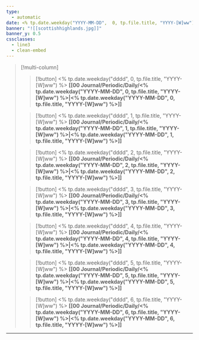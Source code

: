 ```yaml
---
type:
  - automatic
date: <% tp.date.weekday("YYYY-MM-DD",  0, tp.file.title, "YYYY-[W]ww") %>
banner: "![[scottishhighlands.jpg]]"
banner_y: 0.5
cssclasses:
  - line3
  - clean-embed
---
```


> [!multi-column]
>> [!button]
>> <% tp.date.weekday("dddd",  0, tp.file.title, "YYYY-[W]ww") %>
>> **[[00 Journal/Periodic/Daily/<% tp.date.weekday("YYYY-MM-DD",  0, tp.file.title, "YYYY-[W]ww") %>|<% tp.date.weekday("YYYY-MM-DD",  0, tp.file.title, "YYYY-[W]ww") %>]]**
>
>> [!button]
>> <% tp.date.weekday("dddd",  1, tp.file.title, "YYYY-[W]ww") %>
>> **[[00 Journal/Periodic/Daily/<% tp.date.weekday("YYYY-MM-DD",  1, tp.file.title, "YYYY-[W]ww") %>|<% tp.date.weekday("YYYY-MM-DD",  1, tp.file.title, "YYYY-[W]ww") %>]]**
>
>> [!button]
>> <% tp.date.weekday("dddd",  2, tp.file.title, "YYYY-[W]ww") %>
>> **[[00 Journal/Periodic/Daily/<% tp.date.weekday("YYYY-MM-DD",  2, tp.file.title, "YYYY-[W]ww") %>|<% tp.date.weekday("YYYY-MM-DD",  2, tp.file.title, "YYYY-[W]ww") %>]]**
>
>> [!button]
>> <% tp.date.weekday("dddd",  3, tp.file.title, "YYYY-[W]ww") %>
>> **[[00 Journal/Periodic/Daily/<% tp.date.weekday("YYYY-MM-DD",  3, tp.file.title, "YYYY-[W]ww") %>|<% tp.date.weekday("YYYY-MM-DD",  3, tp.file.title, "YYYY-[W]ww") %>]]**
>
>> [!button]
>> <% tp.date.weekday("dddd",  4, tp.file.title, "YYYY-[W]ww") %>
>> **[[00 Journal/Periodic/Daily/<% tp.date.weekday("YYYY-MM-DD",  4, tp.file.title, "YYYY-[W]ww") %>|<% tp.date.weekday("YYYY-MM-DD",  4, tp.file.title, "YYYY-[W]ww") %>]]**
>
>> [!button]
>> <% tp.date.weekday("dddd",  5, tp.file.title, "YYYY-[W]ww") %>
>> **[[00 Journal/Periodic/Daily/<% tp.date.weekday("YYYY-MM-DD",  5, tp.file.title, "YYYY-[W]ww") %>|<% tp.date.weekday("YYYY-MM-DD",  5, tp.file.title, "YYYY-[W]ww") %>]]**
>
>> [!button]
>> <% tp.date.weekday("dddd",  6, tp.file.title, "YYYY-[W]ww") %>
>> **[[00 Journal/Periodic/Daily/<% tp.date.weekday("YYYY-MM-DD",  6, tp.file.title, "YYYY-[W]ww") %>|<% tp.date.weekday("YYYY-MM-DD",  6, tp.file.title, "YYYY-[W]ww") %>]]**

---

